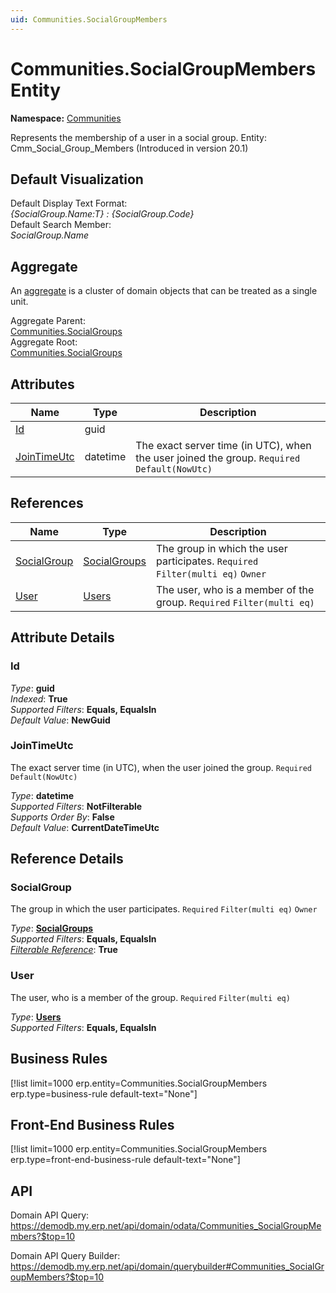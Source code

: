 ```yaml
---
uid: Communities.SocialGroupMembers
---
```

# Communities.SocialGroupMembers Entity

**Namespace:** [Communities](Communities.md)  

Represents the membership of a user in a social group. Entity: Cmm_Social_Group_Members (Introduced in version 20.1)

## Default Visualization
Default Display Text Format:  
_{SocialGroup.Name:T} : {SocialGroup.Code}_  
Default Search Member:  
_SocialGroup.Name_  

## Aggregate
An [aggregate](https://docs.erp.net/tech/advanced/concepts/aggregates.html) is a cluster of domain objects that can be treated as a single unit.  

Aggregate Parent:  
[Communities.SocialGroups](Communities.SocialGroups.md)  
Aggregate Root:  
[Communities.SocialGroups](Communities.SocialGroups.md)  

## Attributes

| Name | Type | Description |
| ---- | ---- | --- |
| [Id](Communities.SocialGroupMembers.md#id) | guid |  
| [JoinTimeUtc](Communities.SocialGroupMembers.md#jointimeutc) | datetime | The exact server time (in UTC), when the user joined the group. `Required` `Default(NowUtc)` 

## References

| Name | Type | Description |
| ---- | ---- | --- |
| [SocialGroup](Communities.SocialGroupMembers.md#socialgroup) | [SocialGroups](Communities.SocialGroups.md) | The group in which the user participates. `Required` `Filter(multi eq)` `Owner` |
| [User](Communities.SocialGroupMembers.md#user) | [Users](Systems.Security.Users.md) | The user, who is a member of the group. `Required` `Filter(multi eq)` |


## Attribute Details

### Id

_Type_: **guid**  
_Indexed_: **True**  
_Supported Filters_: **Equals, EqualsIn**  
_Default Value_: **NewGuid**  

### JoinTimeUtc

The exact server time (in UTC), when the user joined the group. `Required` `Default(NowUtc)`

_Type_: **datetime**  
_Supported Filters_: **NotFilterable**  
_Supports Order By_: **False**  
_Default Value_: **CurrentDateTimeUtc**  


## Reference Details

### SocialGroup

The group in which the user participates. `Required` `Filter(multi eq)` `Owner`

_Type_: **[SocialGroups](Communities.SocialGroups.md)**  
_Supported Filters_: **Equals, EqualsIn**  
_[Filterable Reference](https://docs.erp.net/dev/domain-api/filterable-references.html)_: **True**  

### User

The user, who is a member of the group. `Required` `Filter(multi eq)`

_Type_: **[Users](Systems.Security.Users.md)**  
_Supported Filters_: **Equals, EqualsIn**  



## Business Rules

[!list limit=1000 erp.entity=Communities.SocialGroupMembers erp.type=business-rule default-text="None"]

## Front-End Business Rules

[!list limit=1000 erp.entity=Communities.SocialGroupMembers erp.type=front-end-business-rule default-text="None"]

## API

Domain API Query:
<https://demodb.my.erp.net/api/domain/odata/Communities_SocialGroupMembers?$top=10>

Domain API Query Builder:
<https://demodb.my.erp.net/api/domain/querybuilder#Communities_SocialGroupMembers?$top=10>

